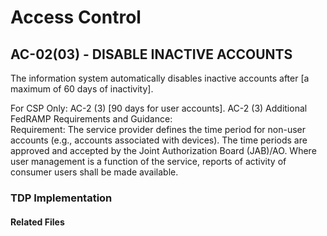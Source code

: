 # Access Control
## AC-02(03) - DISABLE INACTIVE ACCOUNTS  

The information system automatically disables inactive accounts after [a maximum of 60 days of inactivity].  

For CSP Only: AC-2 (3) [90 days for user accounts]. 
AC-2 (3) Additional FedRAMP Requirements and Guidance:  
Requirement: The service provider defines the time period for non-user accounts (e.g., accounts associated with devices).  The time periods are approved and accepted by the Joint Authorization Board (JAB)/AO. Where user management is a function of the service, reports of activity of consumer users shall be made available.

### TDP Implementation  

#### Related Files  
